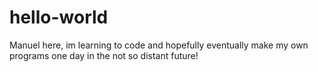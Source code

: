 # hello-world

Manuel here, im learning to code and hopefully eventually make my own programs one day in the not so distant future!
